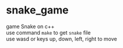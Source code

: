 # snake_game
game Snake on c++  
use command `make` to get `snake` file  
use wasd or keys up, down, left, right to move  
